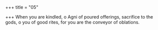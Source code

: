 +++
title = "05"

+++
When you are kindled, o Agni of poured offerings, sacrifice to the gods,  o you of good rites,
for you are the conveyor of oblations.